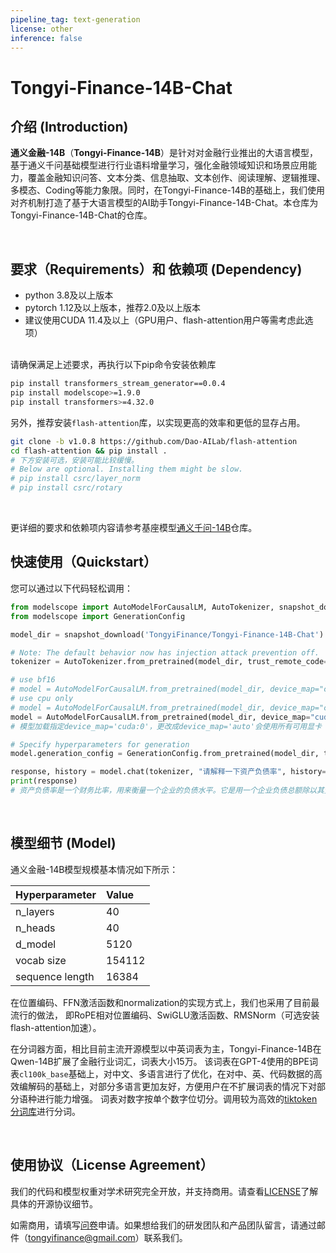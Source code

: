 ```yaml
---
pipeline_tag: text-generation
license: other
inference: false
---
```


# Tongyi-Finance-14B-Chat

## 介绍 (Introduction)

**通义金融-14B**（**Tongyi-Finance-14B**）是针对对金融行业推出的大语言模型，基于通义千问基础模型进行行业语料增量学习，强化金融领域知识和场景应用能力，覆盖金融知识问答、文本分类、信息抽取、文本创作、阅读理解、逻辑推理、多模态、Coding等能力象限。同时，在Tongyi-Finance-14B的基础上，我们使用对齐机制打造了基于大语言模型的AI助手Tongyi-Finance-14B-Chat。本仓库为Tongyi-Finance-14B-Chat的仓库。

<br>

## 要求（Requirements）和 依赖项 (Dependency)
* python 3.8及以上版本
* pytorch 1.12及以上版本，推荐2.0及以上版本
* 建议使用CUDA 11.4及以上（GPU用户、flash-attention用户等需考虑此选项）
<br>
请确保满足上述要求，再执行以下pip命令安装依赖库

```bash
pip install transformers_stream_generator==0.0.4
pip install modelscope>=1.9.0
pip install transformers>=4.32.0
```

另外，推荐安装`flash-attention`库，以实现更高的效率和更低的显存占用。

```bash
git clone -b v1.0.8 https://github.com/Dao-AILab/flash-attention
cd flash-attention && pip install .
# 下方安装可选，安装可能比较缓慢。
# Below are optional. Installing them might be slow.
# pip install csrc/layer_norm
# pip install csrc/rotary
```
<br>

更详细的要求和依赖项内容请参考基座模型[通义千问-14B](https://modelscope.cn/models/qwen/Qwen-14B)仓库。

## 快速使用（Quickstart）

您可以通过以下代码轻松调用：

```python
from modelscope import AutoModelForCausalLM, AutoTokenizer, snapshot_download
from modelscope import GenerationConfig

model_dir = snapshot_download('TongyiFinance/Tongyi-Finance-14B-Chat')

# Note: The default behavior now has injection attack prevention off.
tokenizer = AutoTokenizer.from_pretrained(model_dir, trust_remote_code=True)

# use bf16
# model = AutoModelForCausalLM.from_pretrained(model_dir, device_map="cuda:0", trust_remote_code=True, bf16=True).eval()
# use cpu only
# model = AutoModelForCausalLM.from_pretrained(model_dir, device_map="cpu", trust_remote_code=True).eval()
model = AutoModelForCausalLM.from_pretrained(model_dir, device_map="cuda:0", trust_remote_code=True).eval()
# 模型加载指定device_map='cuda:0'，更改成device_map='auto'会使用所有可用显卡

# Specify hyperparameters for generation
model.generation_config = GenerationConfig.from_pretrained(model_dir, trust_remote_code=True)

response, history = model.chat(tokenizer, "请解释一下资产负债率", history=None)
print(response)
# 资产负债率是一个财务比率，用来衡量一个企业的负债水平。它是用一个企业负债总额除以其资产总额的百分比来表示的。它的计算公式是：资产负债率 = 负债总额 / 资产总额。它能够反映一个企业的财务状况，以及它是否具有足够的资产来抵偿其债务。
```

<br>

## 模型细节 (Model)

通义金融-14B模型规模基本情况如下所示：

| Hyperparameter  |  Value |
|:----------------|:-------|
|    n_layers     |     40 |
|     n_heads     |     40 |
|     d_model     |   5120 |
|   vocab size    | 154112 |
| sequence length |  16384 |

在位置编码、FFN激活函数和normalization的实现方式上，我们也采用了目前最流行的做法，
即RoPE相对位置编码、SwiGLU激活函数、RMSNorm（可选安装flash-attention加速）。

在分词器方面，相比目前主流开源模型以中英词表为主，Tongyi-Finance-14B在Qwen-14B扩展了金融行业词汇，词表大小15万。 该词表在GPT-4使用的BPE词表`cl100k_base`基础上，对中文、多语言进行了优化，在对中、英、代码数据的高效编解码的基础上，对部分多语言更加友好，方便用户在不扩展词表的情况下对部分语种进行能力增强。
词表对数字按单个数字位切分。调用较为高效的[tiktoken分词库](https://github.com/openai/tiktoken)进行分词。

<br>

## 使用协议（License Agreement）

我们的代码和模型权重对学术研究完全开放，并支持商用。请查看[LICENSE](https://modelscope.cn/models/TongyiFinance/Tongyi-Finance-14B-Chat/file/view/master/LICENSE.md)了解具体的开源协议细节。

如需商用，请填写[问卷](https://dashscope.console.aliyun.com/openModelApply/Tongyi-Finance-14B)申请。如果想给我们的研发团队和产品团队留言，请通过邮件（tongyifinance@gmail.com）联系我们。

